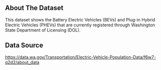 ## About The Dataset
This dataset shows the Battery Electric Vehicles (BEVs) and Plug-in Hybrid Electric Vehicles (PHEVs) that are currently registered through Washington State Department of Licensing (DOL).
## Data Source
https://data.wa.gov/Transportation/Electric-Vehicle-Population-Data/f6w7-q2d2/about_data
